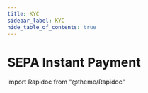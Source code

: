 ```yaml
---
title: KYC
sidebar_label: KYC
hide_table_of_contents: true
---
```


# SEPA Instant Payment

import Rapidoc from "@theme/Rapidoc"

<Rapidoc apiUrl="/v2.0/kyc.usermanagment" isRelative="true">
</Rapidoc>
